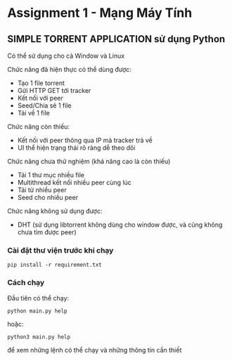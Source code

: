 # Assignment 1 - Mạng Máy Tính

## SIMPLE TORRENT APPLICATION sử dụng Python

Có thể sử dụng cho cả Window và Linux

Chức năng đã hiện thực có thể dùng được:

- Tạo 1 file torrent
- Gửi HTTP GET tới tracker
- Kết nối với peer
- Seed/Chia sẻ 1 file
- Tải về 1 file

Chức năng còn thiếu:

- Kết nối với peer thông qua IP mà tracker trả về
- UI thể hiện trạng thái rõ ràng dễ theo dõi

Chức năng chưa thử nghiệm (khả năng cao là còn thiếu)

- Tải 1 thư mục nhiều file
- Multithread kết nối nhiều peer cùng lúc
- Tải từ nhiều peer
- Seed cho nhiều peer

Chức năng không sử dụng được:

- DHT (sử dụng libtorrent không dùng cho window được, và cũng không chưa tìm được peer)

### Cài đặt thư viện trước khi chạy

`pip install -r requirement.txt`

### Cách chạy

Đầu tiên có thể chạy:

`python main.py help`

hoặc:

`python3 main.py help`

để xem những lệnh có thể chạy và những thông tin cần thiết
